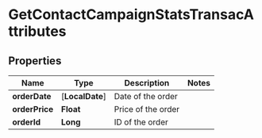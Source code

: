 
# GetContactCampaignStatsTransacAttributes

## Properties
Name | Type | Description | Notes
------------ | ------------- | ------------- | -------------
**orderDate** | [**LocalDate**] | Date of the order | 
**orderPrice** | **Float** | Price of the order | 
**orderId** | **Long** | ID of the order | 



